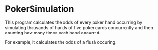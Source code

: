 # PokerSimulation
This program calculates the odds of every poker hand occurring by simulating thousands of hands of five poker cards concurrently  and then counting how many times each hand occurred. 

For example, it calculates the odds of a flush occuring.
